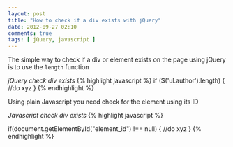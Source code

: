 ```yaml
---
layout: post
title: "How to check if a div exists with jQuery"
date: 2012-09-27 02:10
comments: true
tags: [ jQuery, javascript ]
---
```


The simple way to check if a div or element exists on the page using jQuery is to use the `length` function

_jQuery check div exists_
{% highlight javascript %}
if ($('ul.author').length)
{    
    //do xyz
}
{% endhighlight %}

Using plain Javascript you need check for the element using its ID

_Javascript check div exists_
{% highlight javascript %}

if(document.getElementById("element_id") !== null)
{
    //do xyz
}
{% endhighlight %}


